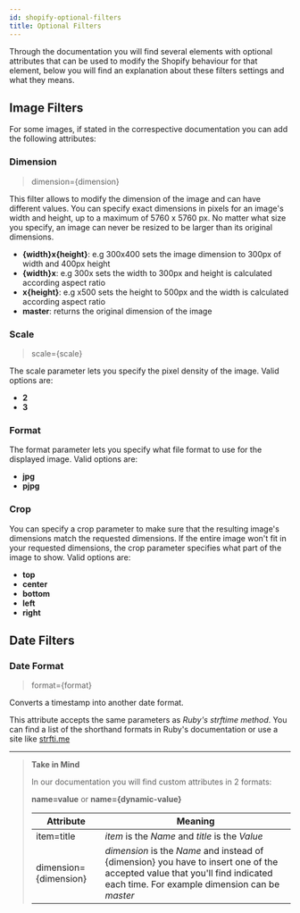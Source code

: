 ```yaml
---
id: shopify-optional-filters
title: Optional Filters
---
```


Through the documentation you will find several elements with optional attributes that can be used to modify the Shopify behaviour for that element, below you will find an explanation about these filters settings and what they means.


## Image Filters

For some images, if stated in the correspective documentation you can add the following attributes:

### Dimension

> dimension={dimension}

This filter allows to modify the dimension of the image and can have different values. You can specify exact dimensions in pixels for an image's width and height, up to a maximum of 5760 x 5760 px. No matter what size you specify, an image can never be resized to be larger than its original dimensions.

* **{width}x{height}**: e.g 300x400 sets the image dimension to 300px of width and 400px height
* **{width}x**: e.g 300x sets the width to 300px and height is calculated according aspect ratio
* **x{height}**: e.g x500 sets the height to 500px and the width is calculated according aspect ratio
* **master**: returns the original dimension of the image


### Scale

> scale={scale}

The scale parameter lets you specify the pixel density of the image. Valid options are:

* **2**
* **3**

### Format

The format parameter lets you specify what file format to use for the displayed image. Valid options are:

* **jpg**
* **pjpg**

### Crop

You can specify a crop parameter to make sure that the resulting image's dimensions match the requested dimensions. If the entire image won't fit in your requested dimensions, the crop parameter specifies what part of the image to show. Valid options are:

* **top**
* **center**
* **bottom**
* **left**
* **right**


## Date Filters


### Date Format

> format={format}

Converts a timestamp into another date format.

This attribute accepts the same parameters as *Ruby's strftime method*. You can find a list of the shorthand formats in Ruby's documentation or use a site like [strfti.me](http://www.strfti.me/)




---------
> **Take in Mind**
>
> In our documentation you will find custom attributes in 2 formats:
>
> **name=value** or **name={dynamic-value}**
>
>
> **Attribute**             | **Meaning** | 
> -------------             | --------------- |
> | item=title              | *item* is the *Name* and *title* is the *Value* |
> | dimension={dimension}   | *dimension* is the *Name* and instead of {dimension} you have to insert one of the accepted value that you'll find indicated each time. For example dimension can be *master*|
